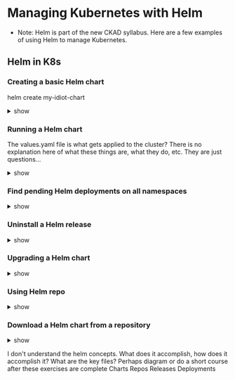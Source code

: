 # Managing Kubernetes with Helm

- Note: Helm is part of the new CKAD syllabus. Here are a few examples of using Helm to manage Kubernetes.

## Helm in K8s

### Creating a basic Helm chart

helm create my-idiot-chart

<details><summary>show</summary>
<p>

```bash
helm create chart-test ## this would create a helm 
```

</p>
</details>

### Running a Helm chart

The values.yaml file is what gets applied to the cluster?
There is no explanation here of what these things are, what they do, etc. They are just questions...

<details><summary>show</summary>
<p>

```bash
helm install -f myvalues.yaml myredis ./redis
```

</p>
</details>

### Find pending Helm deployments on all namespaces

<details><summary>show</summary>
<p>

```bash
helm list --pending -A
```

</p>
</details>

### Uninstall a Helm release

<details><summary>show</summary>
<p>

```bash
helm uninstall -n namespace release_name
```

</p>
</details>

### Upgrading a Helm chart

<details><summary>show</summary>
<p>

```bash
helm upgrade -f myvalues.yaml -f override.yaml redis ./redis
```

</p>
</details>

### Using Helm repo

<details><summary>show</summary>
<p>

Add, list, remove, update and index chart repos

```bash
helm repo add [NAME] [URL]  [flags]

helm repo list / helm repo ls

helm repo remove [REPO1] [flags]

helm repo update / helm repo up

helm repo update [REPO1] [flags]

helm repo index [DIR] [flags]
```

</p>
</details>

### Download a Helm chart from a repository 

<details><summary>show</summary>
<p>

```bash
helm pull [chart URL | repo/chartname] [...] [flags] ## this would download a helm, not install 
helm pull --untar [rep/chartname] # untar the chart after downloading it 
```

</p>
</details>

I don't understand the helm concepts. What does it accomplish, how does it accomplish it? What are the key files? Perhaps diagram or do a short course after these exercises are complete
Charts
Repos
Releases
Deployments
